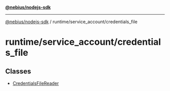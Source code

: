 [**@nebius/nodejs-sdk**](../../../README.md)

---

[@nebius/nodejs-sdk](../../../README.md) / runtime/service_account/credentials_file

# runtime/service_account/credentials_file

## Classes

- [CredentialsFileReader](classes/CredentialsFileReader.md)
